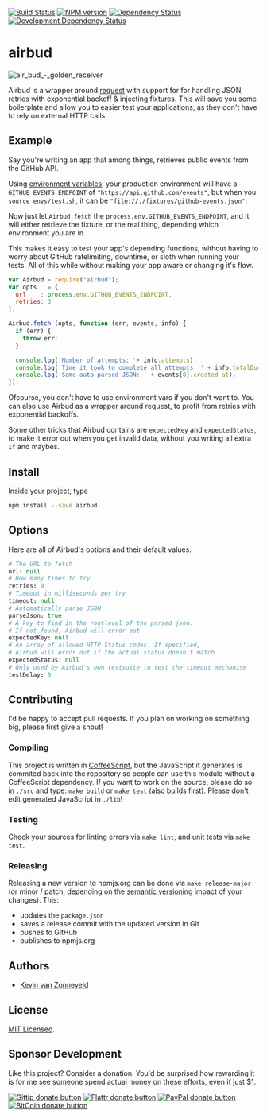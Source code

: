 <!-- badges/ -->
[![Build Status](https://secure.travis-ci.org/kvz/airbud.png?branch=master)](http://travis-ci.org/kvz/airbud "Check this project's build status on TravisCI")
[![NPM version](http://badge.fury.io/js/airbud.png)](https://npmjs.org/package/airbud "View this project on NPM")
[![Dependency Status](https://david-dm.org/kvz/airbud.png?theme=shields.io)](https://david-dm.org/kvz/airbud)
[![Development Dependency Status](https://david-dm.org/kvz/airbud/dev-status.png?theme=shields.io)](https://david-dm.org/kvz/airbud#info=devDependencies)
<!-- /badges -->

# airbud

![air_bud_-_golden_receiver](https://cloud.githubusercontent.com/assets/26752/3387034/c4cc56d0-fc79-11e3-8d0a-09ef9280bb0f.jpg)

Airbud is a wrapper around [request](https://www.npmjs.org/package/request) with support for for handling JSON, retries with exponential backoff &amp; injecting fixtures. This will save you some boilerplate and allow you to easier test your applications, as they don't have to rely on external HTTP calls.

## Example

Say you're writing an app that among things, retrieves public events from the GitHub API.

Using [environment variables](https://npmjs.org/package/environmental), your production environment will have a `GITHUB_EVENTS_ENDPOINT` of `"https://api.github.com/events"`, but when you `source envs/test.sh`, it can be `"file://./fixtures/github-events.json"`.

Now just let `Airbud.fetch` the `process.env.GITHUB_EVENTS_ENDPOINT`, and it will either retrieve the fixture, or the real thing, depending which environment you are in.

This makes it easy to test your app's depending functions, without having to worry about GitHub ratelimiting, downtime, or sloth when running your tests. All of this while without making your app aware or changing it's flow.

```javascript
var Airbud = require("airbud");
var opts   = {
  url    : process.env.GITHUB_EVENTS_ENDPOINT,
  retries: 3
};

Airbud.fetch (opts, function (err, events, info) {
  if (err) {
    throw err;
  }

  console.log('Number of attempts: '+ info.attempts);
  console.log('Time it took to complete all attempts: ' + info.totalDuration);
  console.log('Some auto-parsed JSON: ' + events[0].created_at);
});
```
Ofcourse, you don't have to use environment vars if you don't want to. You can also use Airbud as a wrapper around request, to profit from retries with exponential backoffs.

Some other tricks that Airbud contains are `expectedKey` and `expectedStatus`, to make it error out when you get invalid data, without you writing all extra `if` and maybes.

## Install

Inside your project, type

```bash
npm install --save airbud
```

## Options

Here are all of Airbud's options and their default values.

```coffeescript
# The URL to fetch
url: null
# How many times to try
retries: 0
# Timeout in milliseconds per try
timeout: null
# Automatically parse JSON
parseJson: true
# A key to find in the rootlevel of the parsed json.
# If not found, Airbud will error out
expectedKey: null
# An array of allowed HTTP Status codes. If specified,
# Airbud will error out if the actual status doesn't match
expectedStatus: null
# Only used by Airbud's own testsuite to test the timeout mechanism
testDelay: 0
```

## Contributing

I'd be happy to accept pull requests. If you plan on working on something big, please first give a shout!

### Compiling

This project is written in [CoffeeScript](http://coffeescript.org/), but the JavaScript it generates is commited back into the repository so people can use this module without a CoffeeScript dependency. If you want to work on the source, please do so in `./src` and type: `make build` or `make test` (also builds first). Please don't edit generated JavaScript in `./lib`!

### Testing

Check your sources for linting errors via `make lint`, and unit tests via `make test`.

### Releasing

Releasing a new version to npmjs.org can be done via `make release-major` (or minor / patch, depending on the [semantic versioning](http://semver.org/) impact of your changes). This:

 - updates the `package.json`
 - saves a release commit with the updated version in Git
 - pushes to GitHub
 - publishes to npmjs.org

## Authors

* [Kevin van Zonneveld](https://twitter.com/kvz)

## License

[MIT Licensed](LICENSE).

## Sponsor Development

Like this project? Consider a donation.
You'd be surprised how rewarding it is for me see someone spend actual money on these efforts, even if just $1.

<!-- badges/ -->
[![Gittip donate button](http://img.shields.io/gittip/kvz.png)](https://www.gittip.com/kvz/ "Sponsor the development of airbud via Gittip")
[![Flattr donate button](http://img.shields.io/flattr/donate.png?color=yellow)](https://flattr.com/submit/auto?user_id=kvz&url=https://github.com/kvz/airbud&title=airbud&language=&tags=github&category=software "Sponsor the development of airbud via Flattr")
[![PayPal donate button](http://img.shields.io/paypal/donate.png?color=yellow)](https://www.paypal.com/cgi-bin/webscr?cmd=_donations&business=kevin%40vanzonneveld%2enet&lc=NL&item_name=Open%20source%20donation%20to%20Kevin%20van%20Zonneveld&currency_code=USD&bn=PP-DonationsBF%3abtn_donate_SM%2egif%3aNonHosted "Sponsor the development of airbud via Paypal")
[![BitCoin donate button](http://img.shields.io/bitcoin/donate.png?color=yellow)](https://coinbase.com/checkouts/19BtCjLCboRgTAXiaEvnvkdoRyjd843Dg2 "Sponsor the development of airbud via BitCoin")
<!-- /badges -->
